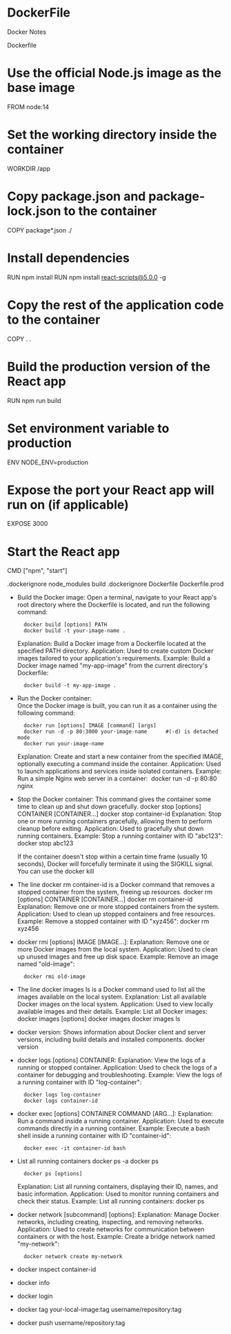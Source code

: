 # DockerFile

Docker Notes


Dockerfile

# Use the official Node.js image as the base image
FROM node:14

# Set the working directory inside the container
WORKDIR /app

# Copy package.json and package-lock.json to the container
COPY package*.json ./

# Install dependencies
RUN npm install
RUN npm install react-scripts@5.0.0 -g

# Copy the rest of the application code to the container
COPY . .

# Build the production version of the React app
RUN npm run build

# Set environment variable to production
ENV NODE_ENV=production

# Expose the port your React app will run on (if applicable)
EXPOSE 3000

# Start the React app
CMD ["npm", "start"]


.dockerignore
node_modules
build
.dockerignore
Dockerfile
Dockerfile.prod


* Build the Docker image:     Open a terminal, navigate to your React app's root directory where the Dockerfile is located, and run the following command:

		docker build [options] PATH
		docker build -t your-image-name .
	Explanation: Build a Docker image from a Dockerfile located at the specified PATH directory.
	Application: Used to create custom Docker images tailored to your application's requirements.
	Example: Build a Docker image named "my-app-image" from the current directory's Dockerfile:

		docker build -t my-app-image .


* Run the Docker container:  
 	Once the Docker image is built, you can run it as a container using the following command:

		docker run [options] IMAGE [command] [args]
		docker run -d -p 80:3000 your-image-name      #(-d) is detached mode
		docker run your-image-name 

	Explanation: Create and start a new container from the specified IMAGE, optionally executing a 		command inside the container.
	Application: Used to launch applications and services inside isolated containers.
	Example: Run a simple Nginx web server in a container: 		docker run -d -p 80:80 nginx  

* Stop the Docker container: This command gives the container some time to clean up and shut down gracefully.
docker stop [options] CONTAINER [CONTAINER...]
		docker stop container-id
	Explanation: Stop one or more running containers gracefully, allowing them to perform cleanup before exiting.
	Application: Used to gracefully shut down running containers.
	Example: Stop a running container with ID "abc123":
		docker stop abc123

 	If the container doesn't stop within a certain time frame (usually 10 seconds), Docker will forcefully 		terminate it using the SIGKILL signal. You can use the
		docker kill


* The line docker rm container-id is a Docker command that removes a stopped container from the system, freeing up resources.
		docker rm [options] CONTAINER [CONTAINER...]
		docker rm container-id
	Explanation: Remove one or more stopped containers from the system.
	Application: Used to clean up stopped containers and free resources.
	Example: Remove a stopped container with ID "xyz456":
		docker rm xyz456


* docker rmi [options] IMAGE [IMAGE...]:
	Explanation: Remove one or more Docker images from the local system.
	Application: Used to clean up unused images and free up disk space.
	Example: Remove an image named "old-image":

		docker rmi old-image


* The line docker images ls is a Docker command used to list all the images available on the local system.
	Explanation: List all available Docker images on the local system.
	Application: Used to view locally available images and their details.
	Example: List all Docker images:
		docker images [options]
		docker images
		docker images ls


* docker version: Shows information about Docker client and server versions, including build details and installed components.
		docker version  


* docker logs [options] CONTAINER:
	Explanation: View the logs of a running or stopped container.
	Application: Used to check the logs of a container for debugging and troubleshooting.
	Example: View the logs of a running container with ID "log-container":

		docker logs log-container
		docker logs container-id

* docker exec [options] CONTAINER COMMAND [ARG...]:
	Explanation: Run a command inside a running container.
	Application: Used to execute commands directly in a running container.
	Example: Execute a bash shell inside a running container with ID "container-id":

		docker exec -it container-id bash


* List all running containers
		docker ps -a
		docker ps

		docker ps [options]

	Explanation: List all running containers, displaying their ID, names, and basic information.
	Application: Used to monitor running containers and check their status.
	Example: List all running containers:
		docker ps

* docker network [subcommand] [options]:
	Explanation: Manage Docker networks, including creating, inspecting, and removing networks.
	Application: Used to create networks for communication between containers or with the host.
	Example: Create a bridge network named "my-network":

		docker network create my-network


* docker inspect container-id
* docker info
* docker login
* docker tag your-local-image:tag username/repository:tag
* docker push username/repository:tag
